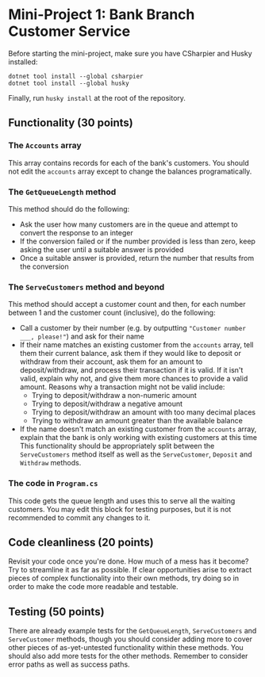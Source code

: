 # Mini-Project 1: Bank Branch Customer Service

Before starting the mini-project, make sure you have CSharpier and Husky installed:

```
dotnet tool install --global csharpier
dotnet tool install --global husky
```

Finally, run `husky install` at the root of the repository.

## Functionality (30 points)

### The `Accounts` array

This array contains records for each of the bank's customers. You should not edit the `accounts` array except to change the balances programatically.

### The `GetQueueLength` method

This method should do the following:
- Ask the user how many customers are in the queue and attempt to convert the response to an integer
- If the conversion failed or if the number provided is less than zero, keep asking the user until a suitable answer is provided
- Once a suitable answer is provided, return the number that results from the conversion

### The `ServeCustomers` method and beyond

This method should accept a customer count and then, for each number between 1 and the customer count (inclusive), do the following:
- Call a customer by their number (e.g. by outputting `"Customer number ___, please!"`) and ask for their name
- If their name matches an existing customer from the `accounts` array, tell them their current balance, ask them if they would like to deposit or withdraw from their account, ask them for an amount to deposit/withdraw, and process their transaction if it is valid. If it isn't valid, explain why not, and give them more chances to provide a valid amount. Reasons why a transaction might not be valid include:
  - Trying to deposit/withdraw a non-numeric amount
  - Trying to deposit/withdraw a negative amount
  - Trying to deposit/withdraw an amount with too many decimal places
  - Trying to withdraw an amount greater than the available balance
- If the name doesn't match an existing customer from the `accounts` array, explain that the bank is only working with existing customers at this time
This functionality should be appropriately split between the `ServeCustomers` method itself as well as the `ServeCustomer`, `Deposit` and `Withdraw` methods.

### The code in `Program.cs`
This code gets the queue length and uses this to serve all the waiting customers. You may edit this block for testing purposes, but it is not recommended to commit any changes to it.

## Code cleanliness (20 points)
Revisit your code once you're done. How much of a mess has it become? Try to streamline it as far as possible. If clear opportunities arise to extract pieces of complex functionality into their own methods, try doing so in order to make the code more readable and testable.

## Testing (50 points)
There are already example tests for the `GetQueueLength`, `ServeCustomers` and `ServeCustomer` methods, though you should consider adding more to cover other pieces of as-yet-untested functionality within these methods. You should also add more tests for the other methods. Remember to consider error paths as well as success paths.
